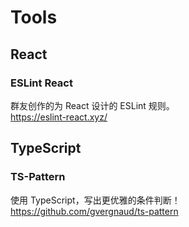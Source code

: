 # Tools

## React
### ESLint React
群友创作的为 React 设计的 ESLint 规则。  
https://eslint-react.xyz/

## TypeScript
### TS-Pattern
使用 TypeScript，写出更优雅的条件判断！  
https://github.com/gvergnaud/ts-pattern